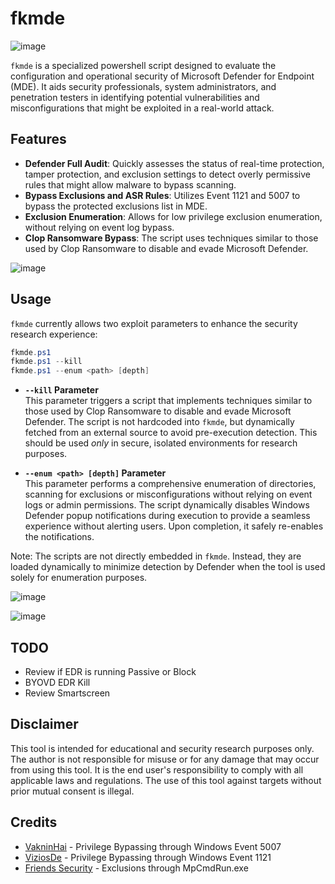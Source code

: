 # fkmde

![image](https://github.com/user-attachments/assets/8fa1fc4b-43c1-4789-8184-0138bd81d0b1)

`fkmde` is a specialized powershell script designed to evaluate the configuration and operational security of Microsoft Defender for Endpoint (MDE). It aids security professionals, system administrators, and penetration testers in identifying potential vulnerabilities and misconfigurations that might be exploited in a real-world attack.

## Features
- **Defender Full Audit**: Quickly assesses the status of real-time protection, tamper protection, and exclusion settings to detect overly permissive rules that might allow malware to bypass scanning.
- **Bypass Exclusions and ASR Rules**: Utilizes Event 1121 and 5007 to bypass the protected exclusions list in MDE.
- **Exclusion Enumeration**: Allows for low privilege exclusion enumeration, without relying on event log bypass.
- **Clop Ransomware Bypass**: The script uses techniques similar to those used by Clop Ransomware to disable and evade Microsoft Defender.

![image](https://github.com/user-attachments/assets/4e13d1b7-ad7f-44aa-9f88-8d5961eefba5)

## Usage

`fkmde` currently allows two exploit parameters to enhance the security research experience: 

```powershell
fkmde.ps1
fkmde.ps1 --kill
fkmde.ps1 --enum <path> [depth]
```

- **`--kill` Parameter**  
  This parameter triggers a script that implements techniques similar to those used by Clop Ransomware to disable and evade Microsoft Defender. The script is not hardcoded into `fkmde`, but dynamically fetched from an external source to avoid pre-execution detection. This should be used *only* in secure, isolated environments for research purposes.

- **`--enum <path> [depth]` Parameter**  
  This parameter performs a comprehensive enumeration of directories, scanning for exclusions or misconfigurations without relying on event logs or admin permissions. The script dynamically disables Windows Defender popup notifications during execution to provide a seamless experience without alerting users. Upon completion, it safely re-enables the notifications.
  
Note: The scripts are not directly embedded in `fkmde`. Instead, they are loaded dynamically to minimize detection by Defender when the tool is used solely for enumeration purposes.

![image](https://github.com/user-attachments/assets/82f87057-d573-43ce-8745-0382374b5dd0)

![image](https://github.com/user-attachments/assets/dd051244-e1aa-46aa-a0d5-0bd0298a234a)


## TODO
- Review if EDR is running Passive or Block
- BYOVD EDR Kill
- Review Smartscreen

## Disclaimer
This tool is intended for educational and security research purposes only. The author is not responsible for misuse or for any damage that may occur from using this tool. It is the end user's responsibility to comply with all applicable laws and regulations. The use of this tool against targets without prior mutual consent is illegal.

## Credits
- [VakninHai](https://x.com/VakninHai/status/1796628601535652289/photo/1) - Privilege Bypassing through Windows Event 5007
- [ViziosDe](https://raw.githubusercontent.com/ViziosDe/MDExclusionParser/main/Invoke-MDExclusionParser.ps1) - Privilege Bypassing through Windows Event 1121
- [Friends Security](https://github.com/Friends-Security/SharpExclusionFinder) - Exclusions through MpCmdRun.exe
